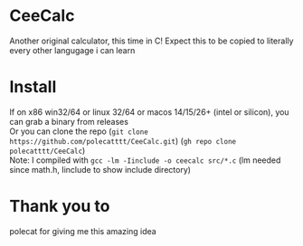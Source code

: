 # CeeCalc
Another original calculator, this time in C! Expect this to be copied to literally every other langugage i can learn

# Install
If on x86 win32/64 or linux 32/64 or macos 14/15/26+ (intel or silicon), you can grab a binary from releases<br>
Or you can clone the repo (`git clone https://github.com/polecatttt/CeeCalc.git`) (`gh repo clone polecatttt/CeeCalc`)<br>
Note: I compiled with `gcc -lm -Iinclude -o ceecalc src/*.c` (lm needed since math.h, Iinclude to show include directory)<br>

# Thank you to
polecat for giving me this amazing idea
